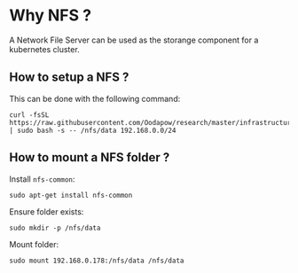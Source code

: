 # Why NFS ?

A Network File Server can be used as the storange component for a kubernetes cluster.

## How to setup a NFS ?

This can be done with the following command:
```
curl -fsSL https://raw.githubusercontent.com/Oodapow/research/master/infrastructure/l1/nfs/os/ubuntu/main.sh | sudo bash -s -- /nfs/data 192.168.0.0/24
```

## How to mount a NFS folder ?

Install `nfs-common`:
```
sudo apt-get install nfs-common
```

Ensure folder exists:
```
sudo mkdir -p /nfs/data
```

Mount folder:
```
sudo mount 192.168.0.178:/nfs/data /nfs/data
```